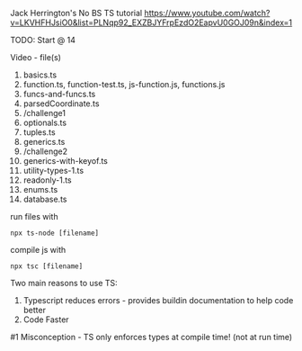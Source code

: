 Jack Herrington's No BS TS tutorial
https://www.youtube.com/watch?v=LKVHFHJsiO0&list=PLNqp92_EXZBJYFrpEzdO2EapvU0GOJ09n&index=1

TODO: Start @ 14

Video  - file(s)
 1. basics.ts
 2. function.ts, function-test.ts, js-function.js, functions.js
 3. funcs-and-funcs.ts
 4. parsedCoordinate.ts
 5. /challenge1
 6. optionals.ts
 7. tuples.ts
 8. generics.ts
 9. /challenge2
 10. generics-with-keyof.ts
 11. utility-types-1.ts
 12. readonly-1.ts
 13. enums.ts
 14. database.ts



run files with 
```
npx ts-node [filename]
```
compile js with
```
npx tsc [filename]
```

Two main reasons to use TS:
1) Typescript reduces errors - provides buildin documentation to help code better
2) Code Faster


#1 Misconception - TS only enforces types at compile time! (not at run time)



